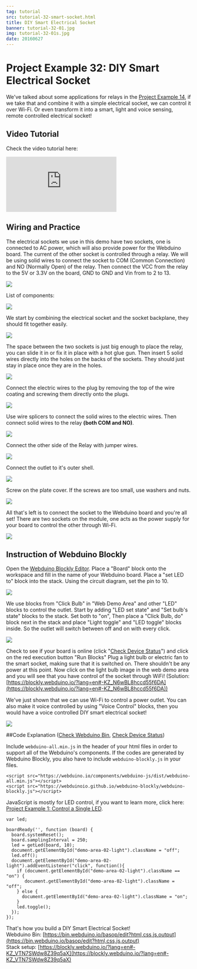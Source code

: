 ```yaml
---
tag: tutorial
src: tutorial-32-smart-socket.html
title: DIY Smart Electrical Socket
banner: tutorial-32-01.jpg
img: tutorial-32-01s.jpg
date: 20160627
---
```


<!-- @@master  = ../../_layout.html-->

<!-- @@block  =  meta-->

<title>Project Example 32: DIY Smart Electrical Socket :::: Webduino = Web × Arduino</title>

<meta name="description" content="We've talked about some applications for relays in the Project Example 14, if we take that and combine it with a simple electrical socket, we can control it over Wi-Fi. Or even transform it into a smart, light and voice sensing, remote controlled electrical socket!
">

<meta itemprop="description" content="We've talked about some applications for relays in the Project Example 14, if we take that and combine it with a simple electrical socket, we can control it over Wi-Fi. Or even transform it into a smart, light and voice sensing, remote controlled electrical socket!">

<meta property="og:description" content="We've talked about some applications for relays in the Project Example 14, if we take that and combine it with a simple electrical socket, we can control it over Wi-Fi. Or even transform it into a smart, light and voice sensing, remote controlled electrical socket!">

<meta property="og:title" content="Project Example 32: DIY Smart Electrical Socket" >

<meta property="og:url" content="https://webduino.io/tutorials/tutorial-32-smart-socket.html">

<meta property="og:image" content="https://webduino.io/img/tutorials/tutorial-32-01s.jpg">

<meta itemprop="image" content="https://webduino.io/img/tutorials/tutorial-32-01s.jpg">

<include src="../_include-tutorials.html"></include>

<!-- @@close-->

<!-- @@block  =  preAndNext-->

<include src="../_include-tutorials-content.html"></include>

<!-- @@close-->

<!-- @@block  =  tutorials-->

# Project Example 32: DIY Smart Electrical Socket

We've talked about some applications for relays in the [Project Example 14](tutorial-14-relay.html), if we take that and combine it with a simple electrical socket, we can control it over Wi-Fi. Or even transform it into a smart, light and voice sensing, remote controlled electrical socket! 

<!-- <div class="buy-this">
	<span>智慧插座套件：<a href="https://webduino.io/buy/webduino-package-socket.html" target="_blank">Webduino 智慧插座套件 ( 電子材料包 )</a></span>
	<span>Webduino 開發板：<a href="https://webduino.io/buy/component-webduino-v1.html" target="_blank">Webduino 馬克一號</a>、<a href="https://webduino.io/buy/component-webduino-fly.html" target="_blank">Webduino Fly</a>、<a href="https://webduino.io/buy/component-webduino-uno-fly.html" target="_blank">Webduino Fly + Arduino UNO</a></span>
</div> -->

## Video Tutorial

Check the video tutorial here:
<iframe class="youtube" src="https://www.youtube.com/embed/nFEY_k_2zxQ" frameborder="0" allowfullscreen></iframe>

## Wiring and Practice

The electrical sockets we use in this demo have two sockets, one is connected to AC power, which will also provide power for the Webduino board. The current of the other socket is controlled through a relay. We will be using solid wires to connect the socket to COM (Common Connection) and NO (Normally Open) of the relay. Then connect the VCC from the relay to the 5V or 3.3V on the board, GND to GND and Vin from to 2 to 13.

![](../../img/tutorials/en/tutorial-32-02.jpg)

List of components:

![](../../img/tutorials/tutorial-32-03.jpg)

We start by combining the electrical socket and the socket backplane, they should fit together easily.

![](../../img/tutorials/tutorial-32-04.jpg)

The space between the two sockets is just big enough to place the relay, you can slide it in or fix it in place with a hot glue gun. Then insert 5 solid wires directly into the holes on the backs of the sockets. They should just stay in place once they are in the holes.

![](../../img/tutorials/tutorial-32-05.jpg)

Connect the electric wires to the plug by removing the top of the wire coating and screwing them directly onto the plugs.

![](../../img/tutorials/tutorial-32-07.jpg)

Use wire splicers to connect the solid wires to the electric wires. Then connect solid wires to the relay **(both COM and NO)**.

![](../../img/tutorials/tutorial-32-06.jpg)

Connect the other side of the Relay with jumper wires.

![](../../img/tutorials/tutorial-32-08.jpg)

Connect the outlet to it's outer shell.

![](../../img/tutorials/tutorial-32-09.jpg)

Screw on the plate cover. If the screws are too small, use washers and nuts.

![](../../img/tutorials/tutorial-32-09a.jpg)

All that's left is to connect the socket to the Webduino board and you're all set! There are two sockets on the module, one acts as the power supply for your board to control the other through Wi-Fi.

![](../../img/tutorials/tutorial-32-10.jpg)

<!-- <div class="buy-this">
	<span>智慧插座套件：<a href="https://webduino.io/buy/webduino-package-socket.html" target="_blank">Webduino 智慧插座套件 ( 電子材料包 )</a></span>
	<span>Webduino 開發板：<a href="https://webduino.io/buy/component-webduino-v1.html" target="_blank">Webduino 馬克一號</a>、<a href="https://webduino.io/buy/component-webduino-fly.html" target="_blank">Webduino Fly</a>、<a href="https://webduino.io/buy/component-webduino-uno-fly.html" target="_blank">Webduino Fly + Arduino UNO</a></span>
</div> -->

## Instruction of Webduino Blockly

Open the [Webduino Blockly Editor](https://blockly.webduino.io/?lang=en). Place a "Board" block onto the workspace and fill in the name of your Webduino board. Place a "set LED to" block into the stack. Using the circuit diagram, set the pin to 10.

![](../../img/tutorials/en/tutorial-32-11.jpg)

We use blocks from "Click Bulb" in "Web Demo Area" and other "LED" blocks to control the outlet. Start by adding "LED set state" and "Set bulb's state" blocks to the stack. Set both to "on", Then place a "Click Bulb, do" block next in the stack and place "Light toggle" and "LED toggle" blocks inside. So the outlet will switch between off and on with every click.

![](../../img/tutorials/en/tutorial-32-12.jpg)

Check to see if your board is online (click "[Check Device Status](https://webduino.io/device.html)") and click on the red execution button "Run Blocks" Plug a light bulb or electric fan to the smart socket, making sure that it is switched on. There shouldn't be any power at this point. Now click on the light bulb image in the web demo area and you will see that you have control of the socket through WiFi! (Solution: [https://blockly.webduino.io/?lang=en#-KZ_N6wBL8hccd55f6DA](https://blockly.webduino.io/?lang=en#-KZ_N6wBL8hccd55f6DA))

We've just shown that we can use Wi-Fi to control a power outlet. You can also make it voice controlled by using "Voice Control" blocks, then you would have a voice controlled DIY smart electrical socket!

![](../../img/tutorials/en/tutorial-32-13.jpg)

##Code Explanation ([Check Webduino Bin](https://bin.webduino.io/basop/edit?html,css,js,output), [Check Device Status](https://webduino.io/device.html))

Include `webduino-all.min.js` in the header of your html files in order to support all of the Webduino's components. If the codes are generated by Webduino Blockly, you also have to include `webduino-blockly.js` in your files.

	<script src="https://webduino.io/components/webduino-js/dist/webduino-all.min.js"></script>
	<script src="https://webduinoio.github.io/webduino-blockly/webduino-blockly.js"></script>

JavaScript is mostly for LED control, if you want to learn more, click here: [Project Example 1: Control a Single LED](tutorial-01-led.html).

	var led;

	boardReady('', function (board) {
	  board.systemReset();
	  board.samplingInterval = 250;
	  led = getLed(board, 10);
	  document.getElementById("demo-area-02-light").className = "off";
	  led.off();
	  document.getElementById("demo-area-02-light").addEventListener("click", function(){
	    if (document.getElementById("demo-area-02-light").className == "on") {
	       document.getElementById("demo-area-02-light").className = "off";
	    } else {
	      document.getElementById("demo-area-02-light").className = "on";
	    }
	    led.toggle();
	  });
	});

That's how you build a DIY Smart Electrical Socket!   
Webduino Bin: [https://bin.webduino.io/basop/edit?html,css,js,output](https://bin.webduino.io/basop/edit?html,css,js,output)  
Stack setup: [https://blockly.webduino.io/?lang=en#-KZ_VTN7SWdw8Z39q5aX](https://blockly.webduino.io/?lang=en#-KZ_VTN7SWdw8Z39q5aX)

<!-- <div class="buy-this">
	<span>智慧插座套件：<a href="https://webduino.io/buy/webduino-package-socket.html" target="_blank">Webduino 智慧插座套件 ( 電子材料包 )</a></span>
	<span>Webduino 開發板：<a href="https://webduino.io/buy/component-webduino-v1.html" target="_blank">Webduino 馬克一號</a>、<a href="https://webduino.io/buy/component-webduino-fly.html" target="_blank">Webduino Fly</a>、<a href="https://webduino.io/buy/component-webduino-uno-fly.html" target="_blank">Webduino Fly + Arduino UNO</a></span>
</div> -->


<!-- @@close-->